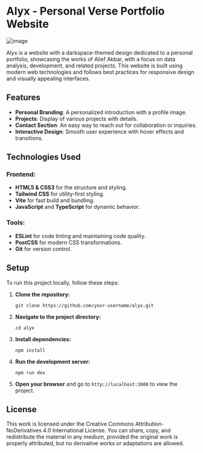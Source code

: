 # Alyx - Personal Verse Portfolio Website

![image](https://github.com/user-attachments/assets/e2fcbad2-8189-4b14-818f-9d97fdd9c20f)

Alyx is a website with a darkspace-themed design dedicated to a personal portfolio, showcasing the works of Alief Akbar, with a focus on data analysis, development, and related projects. This website is built using modern web technologies and follows best practices for responsive design and visually appealing interfaces.

## Features

- **Personal Branding**: A personalized introduction with a profile image.
- **Projects**: Display of various projects with details.
- **Contact Section**: An easy way to reach out for collaboration or inquiries.
- **Interactive Design**: Smooth user experience with hover effects and transitions.

## Technologies Used

### Frontend:
- **HTML5 & CSS3** for the structure and styling.
- **Tailwind CSS** for utility-first styling.
- **Vite** for fast build and bundling.
- **JavaScript** and **TypeScript** for dynamic behavior.

### Tools:
- **ESLint** for code linting and maintaining code quality.
- **PostCSS** for modern CSS transformations.
- **Git** for version control.

## Setup

To run this project locally, follow these steps:

1. **Clone the repository:**
    ```
    git clone https://github.com/your-username/alyx.git
    ```

2. **Navigate to the project directory:**
    ```
    cd alyx
    ```

3. **Install dependencies:**
    ```
    npm install
    ```

4. **Run the development server:**
    ```
    npm run dev
    ```

5. **Open your browser** and go to `http://localhost:3000` to view the project.

## License

This work is licensed under the Creative Commons Attribution-NoDerivatives 4.0 International License.
You can share, copy, and redistribute the material in any medium, provided the original work is properly attributed, but no derivative works or adaptations are allowed.
